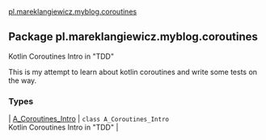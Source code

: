 [pl.mareklangiewicz.myblog.coroutines](.)

## Package pl.mareklangiewicz.myblog.coroutines

Kotlin Coroutines Intro in "TDD"

This is my attempt to learn about kotlin coroutines and write some tests on the way.

### Types

| [A_Coroutines_Intro](-a_-coroutines_-intro/index.md) | `class A_Coroutines_Intro`<br>Kotlin Coroutines Intro in "TDD" |


